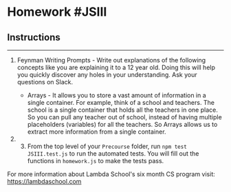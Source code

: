 # Homework #JSIII

## Instructions
---
1. Feynman Writing Prompts - Write out explanations of the following concepts like you are explaining it to a 12 year old.  Doing this will help you quickly discover any holes in your understanding.  Ask your questions on Slack.
		
	* Arrays - It allows you to store a vast amount of information in a single container. For example, think of a school and teachers. The school is a single container that holds all the teachers in one place. So you can pull any teacher out of school, instead of having multiple placeholders (variables) for all the teachers. So Arrays allows us to extract more information from a single container. 

2. 3. From the top level of your `Precourse` folder, run `npm test JSIII.test.js` to run the automated tests. You will fill out the functions in `homework.js` to make the tests pass.


For more information about Lambda School's six month CS program visit: https://lambdaschool.com
